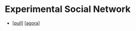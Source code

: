 # Experimental Social Network

- [[pull]] [[agora]]


[//begin]: # "Autogenerated link references for markdown compatibility"
[pull]: pull "Pull"
[agora]: agora "Agora"
[//end]: # "Autogenerated link references"